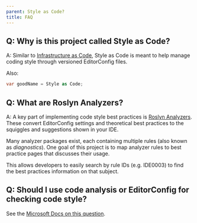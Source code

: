```yaml
---
parent: Style as Code?
title: FAQ
---
```


## Q: Why is this project called Style as Code?

A: Similar to [Infrastructure as Code](https://docs.microsoft.com/azure/devops/learn/what-is-infrastructure-as-code), Style as Code is meant to help manage coding style through versioned EditorConfig files.

Also:

```cs
var goodName = Style as Code;
```

## Q: What are Roslyn Analyzers?

A: A key part of implementing code style best practices is [Roslyn Analyzers](https://docs.microsoft.com/visualstudio/code-quality/roslyn-analyzers-overview). These convert EditorConfig settings and theoretical best practices to the squiggles and suggestions shown in your IDE.

Many analyzer packages exist, each containing multiple rules (also known as *diagnostics*). One goal of this project is to map analyzer rules to best practice pages that discusses their usage.

This allows developers to easily search by rule IDs (e.g. IDE0003) to find the best practices information on that subject.

## Q: Should I use code analysis or EditorConfig for checking code style?

See the [Microsoft Docs on this question](https://docs.microsoft.com/visualstudio/code-quality/analyzers-faq?#code-analysis-versus-editorconfig).
